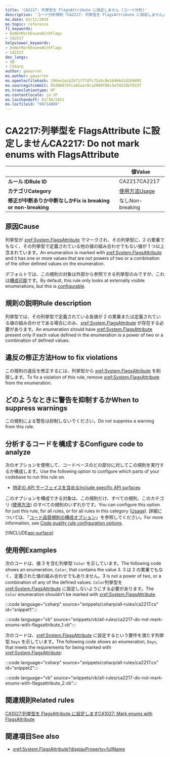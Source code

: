 ```yaml
---
title: 'CA2217: 列挙型を FlagsAttribute に設定しません (コード分析)'
description: 'コード分析規則「CA2217: 列挙型を FlagsAttribute に設定しません」について'
ms.date: 03/11/2019
ms.topic: reference
f1_keywords:
- DoNotMarkEnumsWithFlags
- CA2217
helpviewer_keywords:
- DoNotMarkEnumsWithFlags
- CA2217
dev_langs:
- VB
- CSharp
author: gewarren
ms.author: gewarren
ms.openlocfilehash: 196ee1acb2b71ff7d7c75a5c8e1046642d269d05
ms.sourcegitcommit: 05d0087dfca85aac9ca2960f86c5efd218bf833f
ms.translationtype: HT
ms.contentlocale: ja-JP
ms.lasthandoff: 03/30/2021
ms.locfileid: "99714899"
---
```

# <a name="ca2217-do-not-mark-enums-with-flagsattribute"></a><span data-ttu-id="defe8-103">CA2217:列挙型を FlagsAttribute に設定しません</span><span class="sxs-lookup"><span data-stu-id="defe8-103">CA2217: Do not mark enums with FlagsAttribute</span></span>

| | <span data-ttu-id="defe8-104">値</span><span class="sxs-lookup"><span data-stu-id="defe8-104">Value</span></span> |
|-|-|
| <span data-ttu-id="defe8-105">**ルール ID**</span><span class="sxs-lookup"><span data-stu-id="defe8-105">**Rule ID**</span></span> |<span data-ttu-id="defe8-106">CA2217</span><span class="sxs-lookup"><span data-stu-id="defe8-106">CA2217</span></span>|
| <span data-ttu-id="defe8-107">**カテゴリ**</span><span class="sxs-lookup"><span data-stu-id="defe8-107">**Category**</span></span> |[<span data-ttu-id="defe8-108">使用方法</span><span class="sxs-lookup"><span data-stu-id="defe8-108">Usage</span></span>](usage-warnings.md)|
| <span data-ttu-id="defe8-109">**修正が中断ありか中断なしか**</span><span class="sxs-lookup"><span data-stu-id="defe8-109">**Fix is breaking or non-breaking**</span></span> |<span data-ttu-id="defe8-110">なし</span><span class="sxs-lookup"><span data-stu-id="defe8-110">Non-breaking</span></span>|

## <a name="cause"></a><span data-ttu-id="defe8-111">原因</span><span class="sxs-lookup"><span data-stu-id="defe8-111">Cause</span></span>

<span data-ttu-id="defe8-112">列挙型が <xref:System.FlagsAttribute> でマークされ、その列挙型に、2 の累乗でもなく、その列挙型で定義されている他の値の組み合わせでもない値が 1 つ以上含まれています。</span><span class="sxs-lookup"><span data-stu-id="defe8-112">An enumeration is marked with <xref:System.FlagsAttribute> and it has one or more values that are not powers of two or a combination of the other defined values on the enumeration.</span></span>

<span data-ttu-id="defe8-113">デフォルトでは、この規則の対象は外部から参照できる列挙型のみですが、これは[構成可能](#configure-code-to-analyze)です。</span><span class="sxs-lookup"><span data-stu-id="defe8-113">By default, this rule only looks at externally visible enumerations, but this is [configurable](#configure-code-to-analyze).</span></span>

## <a name="rule-description"></a><span data-ttu-id="defe8-114">規則の説明</span><span class="sxs-lookup"><span data-stu-id="defe8-114">Rule description</span></span>

<span data-ttu-id="defe8-115">列挙型では、その列挙型で定義されている各値が 2 の累乗または定義されている値の組み合わせである場合にのみ、<xref:System.FlagsAttribute> が存在する必要があります。</span><span class="sxs-lookup"><span data-stu-id="defe8-115">An enumeration should have <xref:System.FlagsAttribute> present only if each value defined in the enumeration is a power of two or a combination of defined values.</span></span>

## <a name="how-to-fix-violations"></a><span data-ttu-id="defe8-116">違反の修正方法</span><span class="sxs-lookup"><span data-stu-id="defe8-116">How to fix violations</span></span>

<span data-ttu-id="defe8-117">この規則の違反を修正するには、列挙型から <xref:System.FlagsAttribute> を削除します。</span><span class="sxs-lookup"><span data-stu-id="defe8-117">To fix a violation of this rule, remove <xref:System.FlagsAttribute> from the enumeration.</span></span>

## <a name="when-to-suppress-warnings"></a><span data-ttu-id="defe8-118">どのようなときに警告を抑制するか</span><span class="sxs-lookup"><span data-stu-id="defe8-118">When to suppress warnings</span></span>

<span data-ttu-id="defe8-119">この規則による警告は抑制しないでください。</span><span class="sxs-lookup"><span data-stu-id="defe8-119">Do not suppress a warning from this rule.</span></span>

## <a name="configure-code-to-analyze"></a><span data-ttu-id="defe8-120">分析するコードを構成する</span><span class="sxs-lookup"><span data-stu-id="defe8-120">Configure code to analyze</span></span>

<span data-ttu-id="defe8-121">次のオプションを使用して、コードベースのどの部分に対してこの規則を実行するか構成します。</span><span class="sxs-lookup"><span data-stu-id="defe8-121">Use the following option to configure which parts of your codebase to run this rule on.</span></span>

- [<span data-ttu-id="defe8-122">特定の API サーフェイスを含める</span><span class="sxs-lookup"><span data-stu-id="defe8-122">Include specific API surfaces</span></span>](#include-specific-api-surfaces)

<span data-ttu-id="defe8-123">このオプションを構成できる対象は、この規則だけ、すべての規則、このカテゴリ ([使用方法](usage-warnings.md)) のすべての規則のいずれかです。</span><span class="sxs-lookup"><span data-stu-id="defe8-123">You can configure this option for just this rule, for all rules, or for all rules in this category ([Usage](usage-warnings.md)).</span></span> <span data-ttu-id="defe8-124">詳細については、「[コード品質規則の構成オプション](../code-quality-rule-options.md)」を参照してください。</span><span class="sxs-lookup"><span data-stu-id="defe8-124">For more information, see [Code quality rule configuration options](../code-quality-rule-options.md).</span></span>

[!INCLUDE[api-surface](~/includes/code-analysis/api-surface.md)]

## <a name="examples"></a><span data-ttu-id="defe8-125">使用例</span><span class="sxs-lookup"><span data-stu-id="defe8-125">Examples</span></span>

<span data-ttu-id="defe8-126">次のコードは、値 3 を含む列挙型 `Color` を示しています。</span><span class="sxs-lookup"><span data-stu-id="defe8-126">The following code shows an enumeration, `Color`, that contains the value 3.</span></span> <span data-ttu-id="defe8-127">3 は 2 の累乗でもなく、定義された値の組み合わせでもありません。</span><span class="sxs-lookup"><span data-stu-id="defe8-127">3 is not a power of two, or a combination of any of the defined values.</span></span> <span data-ttu-id="defe8-128">`Color`列挙型を <xref:System.FlagsAttribute> に設定しないようにする必要があります。</span><span class="sxs-lookup"><span data-stu-id="defe8-128">The `Color` enumeration shouldn't be marked with <xref:System.FlagsAttribute>.</span></span>

:::code language="csharp" source="snippets/csharp/all-rules/ca2217.cs" id="snippet1":::

:::code language="vb" source="snippets/vb/all-rules/ca2217-do-not-mark-enums-with-flagsattribute_1.vb":::

<span data-ttu-id="defe8-129">次のコードは、<xref:System.FlagsAttribute> に設定するという要件を満たす列挙型 `Days` を示しています。</span><span class="sxs-lookup"><span data-stu-id="defe8-129">The following code shows an enumeration, `Days`, that meets the requirements for being marked with <xref:System.FlagsAttribute>:</span></span>

:::code language="csharp" source="snippets/csharp/all-rules/ca2217.cs" id="snippet2":::

:::code language="vb" source="snippets/vb/all-rules/ca2217-do-not-mark-enums-with-flagsattribute_2.vb":::

## <a name="related-rules"></a><span data-ttu-id="defe8-130">関連規則</span><span class="sxs-lookup"><span data-stu-id="defe8-130">Related rules</span></span>

[<span data-ttu-id="defe8-131">CA1027:列挙型を FlagsAttribute に設定します</span><span class="sxs-lookup"><span data-stu-id="defe8-131">CA1027: Mark enums with FlagsAttribute</span></span>](ca1027.md)

## <a name="see-also"></a><span data-ttu-id="defe8-132">関連項目</span><span class="sxs-lookup"><span data-stu-id="defe8-132">See also</span></span>

- <xref:System.FlagsAttribute?displayProperty=fullName>
